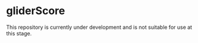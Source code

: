 # gliderScore
 
This repository is currently under development and is not suitable for use at this stage.
